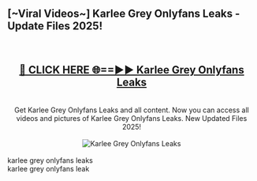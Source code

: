 <h2>[~Viral Videos~] Karlee Grey Onlyfans Leaks - Update Files 2025!</h2>
<br>
<div align="center">
<h2><a href="https://betterlinks.top/A2PfLJ" rel="nofollow">🔴 CLICK HERE 🌐==►► Karlee Grey Onlyfans Leaks</a></h2>
<br>
Get Karlee Grey Onlyfans Leaks and all content. Now you can access all videos and pictures of Karlee Grey Onlyfans Leaks. New Updated Files 2025!
<br>
<br>
<a href="https://betterlinks.top/A2PfLJ" rel="nofollow" data-target="animated-image.originalLink"><img src="https://i.ibb.co.com/WyWwxjT/player-gif2.gif" alt="Karlee Grey Onlyfans Leaks" style="max-width: 100%; display: inline-block;" data-target="animated-image.originalImage"></a>
</div>
<br>
karlee grey onlyfans leaks<br>
karlee grey onlyfans leak